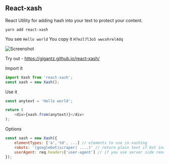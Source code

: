 ## React-xash
React Utility for adding hash into your text to protect your content.
```
yarn add react-xash
```

You see `Hello world`
You copy it `H7ezl7l3o5 wwcohrel4dq`

![Screenshot](http://ultraimg.com/images/2018/06/19/MEnE.png)

Try out - https://gigantz.github.io/react-xash/

Import it
```javascript
import Xash from 'react-xash';
const xash = new Xash();
```
Use it
```javascript
const anytext = 'Hello world';

return (
    <div>{xash.from(anytext)}</div>
);
```

Options
```javascript
const xash = new Xash({
    elementTypes: ['a','td', ...] // elements to use in xashing
    robots: '(googlebot|scraper| ....)' // return plain text if bot indexing it
    userAgent: req.headers['user-agent'] // if you use server side rendering set it
});
```